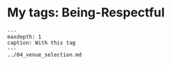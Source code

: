 # My tags: Being-Respectful

```{toctree}
---
maxdepth: 1
caption: With this tag
---
../04_venue_selection.md
```

